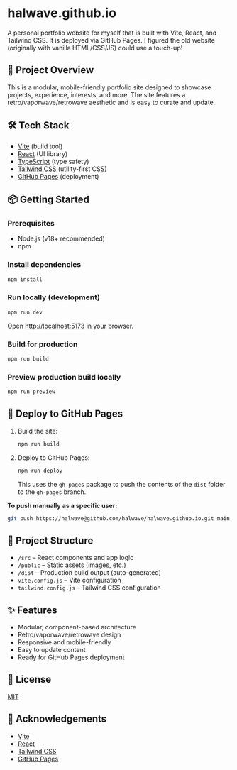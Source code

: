 # halwave.github.io

A personal portfolio website for myself that is built with Vite, React, and Tailwind CSS. It is deployed via GitHub Pages. I figured the old website (originally with vanilla HTML/CSS/JS) could use a touch-up!

## 🚀 Project Overview

This is a modular, mobile-friendly portfolio site designed to showcase projects, experience, interests, and more. The site features a retro/vaporwave/retrowave aesthetic and is easy to curate and update.

## 🛠️ Tech Stack

- [Vite](https://vitejs.dev/) (build tool)
- [React](https://react.dev/) (UI library)
- [TypeScript](https://www.typescriptlang.org/) (type safety)
- [Tailwind CSS](https://tailwindcss.com/) (utility-first CSS)
- [GitHub Pages](https://pages.github.com/) (deployment)

## 📦 Getting Started

### Prerequisites

- Node.js (v18+ recommended)
- npm

### Install dependencies

```bash
npm install
```

### Run locally (development)

```bash
npm run dev
```

Open [http://localhost:5173](http://localhost:5173) in your browser.

### Build for production

```bash
npm run build
```

### Preview production build locally

```bash
npm run preview
```

## 🚢 Deploy to GitHub Pages

1. Build the site:
   ```bash
   npm run build
   ```
2. Deploy to GitHub Pages:
   ```bash
   npm run deploy
   ```
   This uses the `gh-pages` package to push the contents of the `dist` folder to the `gh-pages` branch.

**To push manually as a specific user:**

```bash
git push https://halwave@github.com/halwave/halwave.github.io.git main
```

## 📁 Project Structure

- `/src` – React components and app logic
- `/public` – Static assets (images, etc.)
- `/dist` – Production build output (auto-generated)
- `vite.config.js` – Vite configuration
- `tailwind.config.js` – Tailwind CSS configuration

## ✨ Features

- Modular, component-based architecture
- Retro/vaporwave/retrowave design
- Responsive and mobile-friendly
- Easy to update content
- Ready for GitHub Pages deployment

## 📄 License

[MIT](LICENSE)

## 🙏 Acknowledgements

- [Vite](https://vitejs.dev/)
- [React](https://react.dev/)
- [Tailwind CSS](https://tailwindcss.com/)
- [GitHub Pages](https://pages.github.com/)
